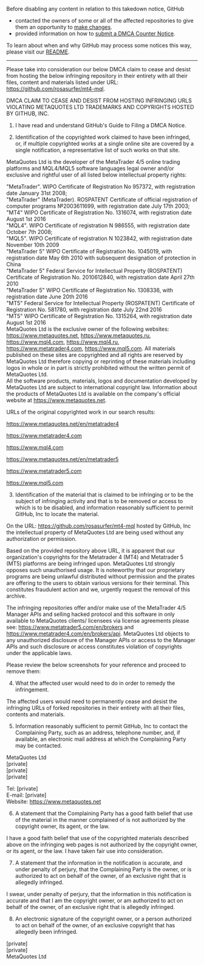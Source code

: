Before disabling any content in relation to this takedown notice, GitHub
- contacted the owners of some or all of the affected repositories to give them an opportunity to [make changes](https://docs.github.com/en/github/site-policy/dmca-takedown-policy#a-how-does-this-actually-work).
- provided information on how to [submit a DMCA Counter Notice](https://docs.github.com/en/articles/guide-to-submitting-a-dmca-counter-notice).

To learn about when and why GitHub may process some notices this way, please visit our [README](https://github.com/github/dmca/blob/master/README.md#anatomy-of-a-takedown-notice).

---

Please take into consideration our below DMCA claim to cease and desist from hosting the below infringing repository in their entirety with all their files, content and materials listed under URL: https://github.com/rosasurfer/mt4-mql.  
  
DMCA CLAIM TO CEASE AND DESIST FROM HOSTING INFRINGING URLS VIOLATING METAQUOTES LTD TRADEMARKS AND COPYRIGHTS HOSTED BY GITHUB, INC.  
  
1. I have read and understand GitHub's Guide to Filing a DMCA Notice.  
  
2. Identification of the copyrighted work claimed to have been infringed, or, if multiple copyrighted works at a single online site are covered by a single notification, a representative list of such works on that site.  
  
MetaQuotes Ltd is the developer of the MetaTrader 4/5 online trading platforms and MQL4/MQL5 software languages legal owner and/or exclusive and rightful user of all listed below intellectual property rights:  
  
"MetaTrader". WIPO Certificate of Registration No  957372, with registration date January 31st  2008;  
"MetaTrader" (MetaTrader). ROSPATENT Certificate of official registration of computer programs №2003611699, with registration date July 17th  2003;  
"MT4" WIPO Certificate of Registration No. 1316074, with registration date August 1st 2016  
"MQL4". WIPO Certificate of registration N 986555, with registration date October 7th  2008;  
"MQL5". WIPO Certificate of registration N 1023842, with registration date November 10th 2009  
"MetaTrader 5"  WIPO Certificate of Registration No. 1045019, with registration date May 6th 2010 with subsequent designation of protection in China  
"MetaTrader 5"  Federal Service for Intellectual Property (ROSPATENT)  Certificate of Registration No. 2010612840, with registration date April 27th 2010  
"MetaTrader 5"  WIPO Certificate of Registration No. 1308336, with registration date June 20th 2016  
"MT5" Federal Service for Intellectual Property (ROSPATENT) Certificate of Registration No. 581780, with registration date July 22nd 2016  
"MT5" WIPO Certificate of Registration No. 1315264, with registration date August 1st 2016  
MetaQuotes Ltd is the exclusive owner of the following websites: https://www.metaquotes.net, https://www.metaquotes.ru, https://www.mql4.com, https://www.mql4.ru, https://www.metatrader4.com, https://www.mql5.com. All materials published on these sites are copyrighted and all rights are reserved by MetaQuotes Ltd therefore copying or reprinting of these materials including logos in whole or in part is strictly prohibited without the written permit of MetaQuotes Ltd.  
All the software products, materials, logos and documentation developed by MetaQuotes Ltd are subject to international copyright law. Information about the products of MetaQuotes Ltd is available on the company's official website at https://www.metaquotes.net.  
  
URLs of the original copyrighted work in our search results:  
  
https://www.metaquotes.net/en/metatrader4  
  
https://www.metatrader4.com  
  
https://www.mql4.com  
  
https://www.metaquotes.net/en/metatrader5  
  
https://www.metatrader5.com  
  
https://www.mql5.com  
  
3. Identification of the material that is claimed to be infringing or to be the subject of infringing activity and that is to be removed or access to which is to be disabled, and information reasonably sufficient to permit GitHub, Inc to locate the material.  
  
On the URL: https://github.com/rosasurfer/mt4-mql hosted by GitHub, Inc  the intellectual property of MetaQuotes Ltd are being used without any authorization or permission.  
  
Based on the provided repository above URL, it is apparent that our organization's copyrights for the Metatrader 4 (MT4) and Metatrader 5 (MT5) platforms are being infringed upon. MetaQuotes Ltd strongly opposes such unauthorised usage. It is noteworthy that our proprietary programs are being unlawful distributed without permission and the pirates are offering to the users to obtain various versions for their terminal. This constitutes fraudulent action and we, urgently request the removal of this archive.  
  
The infringing repositories offer and/or make use of the MetaTrader 4/5 Manager APIs and selling hacked protocol and this software in only available to MetaQuotes clients/ licensees via license agreements please see: https://www.metatrader5.com/en/brokers and https://www.metatrader4.com/en/brokers/api.  MetaQuotes Ltd objects to any unauthorized disclosure of the Manager APIs or access to the Manager APIs and such disclosure or access constitutes violation of copyrights under the applicable laws.  
  
Please review the below screenshots for your reference and proceed to remove them:  
    
4. What the affected user would need to do in order to remedy the infringement.  
  
‌The affected users would need to permanently cease and desist the infringing URLs of forked repositories in their entirety with all their files, contents and materials.  
  
5. Information reasonably sufficient to permit GitHub, Inc to contact the Complaining Party, such as an address, telephone number, and, if available, an electronic mail address at which the Complaining Party may be contacted.  
  
MetaQuotes Ltd  
[private]  
[private]   
[private]  
  
Tel: [private]  
E-mail: [private]  
Website: https://www.metaquotes.net  
  
6. A statement that the Complaining Party has a good faith belief that use of the material in the manner complained of is not authorized by the copyright owner, its agent, or the law.  
  
I have a good faith belief that use of the copyrighted materials described above on the infringing web pages is not authorized by the copyright owner, or its agent, or the law. I have taken fair use into consideration.  
  
7. A statement that the information in the notification is accurate, and under penalty of perjury, that the Complaining Party is the owner, or is authorized to act on behalf of the owner, of an exclusive right that is allegedly infringed.  
  
I swear, under penalty of perjury, that the information in this notification is accurate and that I am the copyright owner, or am authorized to act on behalf of the owner, of an exclusive right that is allegedly infringed.  
  
8. An electronic signature of the copyright owner, or a person authorized to act on behalf of the owner, of an exclusive copyright that has allegedly been infringed.  
  
[private]  
[private]  
MetaQuotes Ltd
